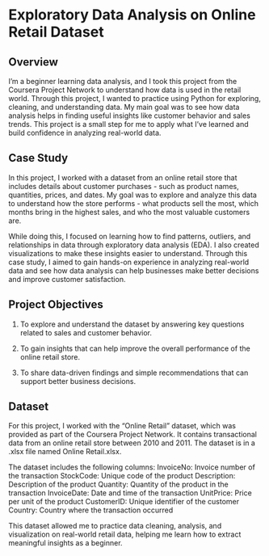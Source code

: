 # Exploratory Data Analysis on Online Retail Dataset
## Overview

I’m a beginner learning data analysis, and I took this project from the Coursera Project Network to understand how data is used in the retail world. Through this project, I wanted to practice using Python for exploring, cleaning, and understanding data. My main goal was to see how data analysis helps in finding useful insights like customer behavior and sales trends.
This project is a small step for me to apply what I’ve learned and build confidence in analyzing real-world data.

## Case Study
In this project, I worked with a dataset from an online retail store that includes details about customer purchases - such as product names, quantities, prices, and dates.
My goal was to explore and analyze this data to understand how the store performs - what products sell the most, which months bring in the highest sales, and who the most valuable customers are.

While doing this, I focused on learning how to find patterns, outliers, and relationships in data through exploratory data analysis (EDA). I also created visualizations to make these insights easier to understand.
Through this case study, I aimed to gain hands-on experience in analyzing real-world data and see how data analysis can help businesses make better decisions and improve customer satisfaction.

## Project Objectives
1. To explore and understand the dataset by answering key questions related to sales and customer behavior.

2. To gain insights that can help improve the overall performance of the online retail store.

3. To share data-driven findings and simple recommendations that can support better business decisions.

## Dataset

For this project, I worked with the “Online Retail” dataset, which was provided as part of the Coursera Project Network. It contains transactional data from an online retail store between 2010 and 2011. The dataset is in a .xlsx file named Online Retail.xlsx.

The dataset includes the following columns:
InvoiceNo: Invoice number of the transaction
StockCode: Unique code of the product
Description: Description of the product
Quantity: Quantity of the product in the transaction
InvoiceDate: Date and time of the transaction
UnitPrice: Price per unit of the product
CustomerID: Unique identifier of the customer
Country: Country where the transaction occurred

This dataset allowed me to practice data cleaning, analysis, and visualization on real-world retail data, helping me learn how to extract meaningful insights as a beginner.
